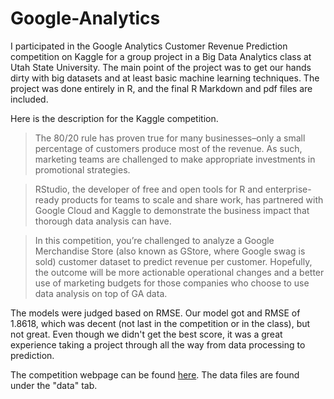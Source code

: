 # Google-Analytics

I participated in the Google Analytics Customer Revenue Prediction competition on Kaggle for a group project in a Big Data Analytics class at Utah State University. The main point of the project was to get our hands dirty with big datasets and at least basic machine learning techniques. The project was done entirely in R, and the final R Markdown and pdf files are included.

Here is the description for the Kaggle competition.

>The 80/20 rule has proven true for many businesses–only a small percentage of customers produce most of the revenue. As such, marketing teams are challenged to make appropriate investments in promotional strategies.

>RStudio, the developer of free and open tools for R and enterprise-ready products for teams to scale and share work, has partnered with Google Cloud and Kaggle to demonstrate the business impact that thorough data analysis can have.

>In this competition, you’re challenged to analyze a Google Merchandise Store (also known as GStore, where Google swag is sold) customer dataset to predict revenue per customer. Hopefully, the outcome will be more actionable operational changes and a better use of marketing budgets for those companies who choose to use data analysis on top of GA data.

The models were judged based on RMSE. Our model got and RMSE of 1.8618, which was decent (not last in the competition or in the class), but not great. Even though we didn't get the best score, it was a great experience taking a project through all the way from data processing to prediction.

The competition webpage can be found [here](https://www.kaggle.com/c/ga-customer-revenue-prediction). The data files are found under the "data" tab.
